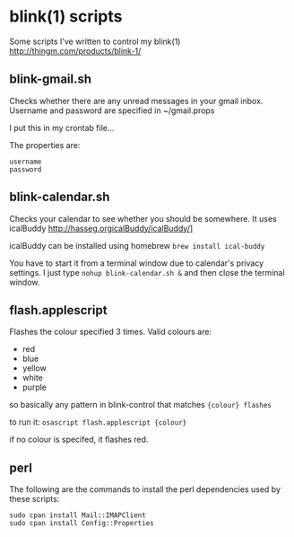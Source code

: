 # blink(1) scripts

Some scripts I've written to control my blink(1) http://thingm.com/products/blink-1/

## blink-gmail.sh

Checks whether there are any unread messages in your gmail inbox. Username and password are specified in ~/gmail.props

I put this in my crontab file...

The properties are:
	
	username
	password

## blink-calendar.sh

Checks your calendar to see whether you should be somewhere. It uses icalBuddy http://hasseg.orgicalBuddy/icalBuddy/] 

icalBuddy can be installed using homebrew `brew install ical-buddy` 

You have to start it from a terminal window due to calendar's privacy settings.
I just type `nohup blink-calendar.sh &` and then close the terminal window.

## flash.applescript

Flashes the colour specified 3 times. Valid colours are:

* red
* blue
* yellow
* white
* purple

so basically any pattern in blink-control that matches `{colour} flashes`

to run it: `osascript flash.applescript {colour}`

if no colour is specifed, it flashes red. 

## perl

The following are the commands to install the perl dependencies used by these scripts:

	sudo cpan install Mail::IMAPClient
    sudo cpan install Config::Properties